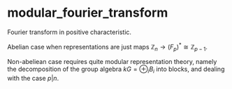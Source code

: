 # modular_fourier_transform
 Fourier transform in positive characteristic. 
 
Abelian case when representations are just maps $\mathbb{Z}_n \rightarrow (F_p)^* \cong \mathbb{Z}_{p-1}$.

Non-abeliean case requires quite modular representation theory, namely the decomposition of the group algebra $kG = \oplus_i B_i$ into blocks, and dealing with the case $p|n$.
